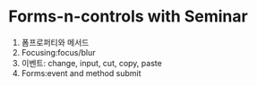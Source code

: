 # Forms-n-controls with Seminar

1. 폼프로퍼티와 메서드
2. Focusing:focus/blur
3. 이벤트: change, input, cut, copy, paste 
4. Forms:event and method submit
